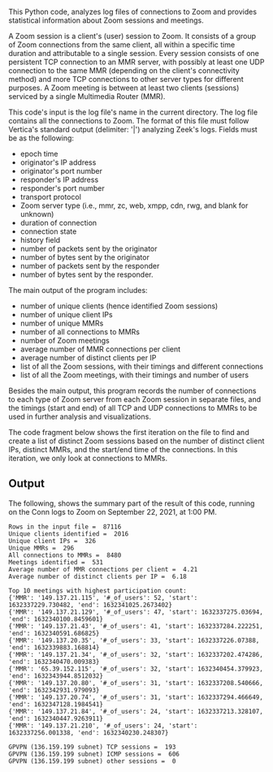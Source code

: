 This Python code, analyzes log files of connections to Zoom and provides statistical information about Zoom sessions and meetings.

A Zoom session is a client's (user) session to Zoom. It consists of
a group of Zoom connections from the same client, all within a specific time duration and attributable to a single session. Every session consists of one persistent TCP connection to an MMR server, with possibly at least one UDP connection to the same MMR (depending on the client's connectivity method) and more TCP connections to other server types for different purposes.
A Zoom meeting is between at least two clients (sessions) serviced by a single Multimedia Router (MMR).

This code's input is the log file's name in the current directory. The log file contains all the connections to Zoom. The format of this file must follow Vertica's standard output (delimiter: '$\vert$') analyzing Zeek's logs. Fields must be as the following:

- epoch time
- originator's IP address
- originator's port number
- responder's IP address
- responder's port number
- transport protocol
- Zoom server type (i.e., mmr, zc, web, xmpp, cdn, rwg, and blank for unknown)
- duration of connection
- connection state
- history field
- number of packets sent by the originator
- number of bytes sent by the originator
- number of packets sent by the responder
- number of bytes sent by the responder.

The main output of the program includes:

- number of unique clients (hence identified Zoom sessions)
- number of unique client IPs
- number of unique MMRs
- number of all connections to MMRs
- number of Zoom meetings
- average number of MMR connections per client
- average number of distinct clients per IP
- list of all the Zoom sessions, with their timings and different connections
- list of all the Zoom meetings, with their timings and number of users

Besides the main output, this program records the number of connections to each type of Zoom server from each Zoom session in separate files,
and the timings (start and end) of all TCP and UDP connections to MMRs to be used in further analysis and visualizations.

The code fragment below shows the first iteration on the file to find and create a list of distinct Zoom sessions based on the number of distinct client IPs, distinct MMRs, and the start/end time of the connections.
In this iteration, we only look at connections to MMRs. 

## Output

The following, shows the summary part of the result of this code, running on the Conn logs to Zoom on September 22, 2021, at 1:00 PM. 

```
Rows in the input file =  87116
Unique clients identified =  2016
Unique client IPs =  326
Unique MMRs =  296
All connections to MMRs =  8480
Meetings identified =  531
Average number of MMR connections per client =  4.21
Average number of distinct clients per IP =  6.18

Top 10 meetings with highest participation count: 
{'MMR': '149.137.21.115', '#_of_users': 52, 'start': 1632337229.730482, 'end': 1632341025.2673402}
{'MMR': '149.137.21.129', '#_of_users': 47, 'start': 1632337275.03694, 'end': 1632340100.8459601}
{'MMR': '149.137.21.43', '#_of_users': 41, 'start': 1632337284.222251, 'end': 1632340591.686825}
{'MMR': '149.137.20.35', '#_of_users': 33, 'start': 1632337226.07388, 'end': 1632339883.168814}
{'MMR': '149.137.21.34', '#_of_users': 32, 'start': 1632337202.474286, 'end': 1632340470.009383}
{'MMR': '65.39.152.115', '#_of_users': 32, 'start': 1632340454.379923, 'end': 1632343944.8512032}
{'MMR': '149.137.20.80', '#_of_users': 31, 'start': 1632337208.540666, 'end': 1632342931.979093}
{'MMR': '149.137.20.74', '#_of_users': 31, 'start': 1632337294.466649, 'end': 1632347128.1984541}
{'MMR': '149.137.21.84', '#_of_users': 24, 'start': 1632337213.328107, 'end': 1632340447.9263911}
{'MMR': '149.137.21.210', '#_of_users': 24, 'start': 1632337256.001338, 'end': 1632340230.248307}

GPVPN (136.159.199 subnet) TCP sessions =  193
GPVPN (136.159.199 subnet) ICMP sessions =  606
GPVPN (136.159.199 subnet) other sessions =  0 
```